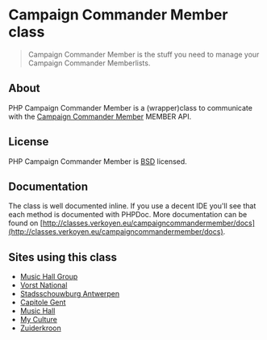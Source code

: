 # Campaign Commander Member class

> Campaign Commander Member is the stuff you need to manage your Campaign Commander Memberlists.

## About

PHP Campaign Commander Member is a (wrapper)class to communicate with the [Campaign Commander Member](http://campaigncommander.com) MEMBER API.

## License

PHP Campaign Commander Member is [BSD](http://classes.verkoyen.eu/overview/bsd) licensed.

## Documentation

The class is well documented inline. If you use a decent IDE you'll see that each method is documented with PHPDoc.
More documentation can be found on [http://classes.verkoyen.eu/campaigncommandermember/docs](http://classes.verkoyen.eu/campaigncommandermember/docs).

## Sites using this class

* [Music Hall Group](http://www.musichallgroup.be)
* [Vorst National](http://www.vorstnationaal.be)
* [Stadsschouwburg Antwerpen](http://www.stadsschouwburgantwerpen.be)
* [Capitole Gent](http://www.capitolegent.be)
* [Music Hall](http://www.musichall.be)
* [My Culture](http://www.myculture.be)
* [Zuiderkroon](http://www.zuiderkroon.be)